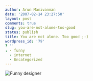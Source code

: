 ```yaml
---
author: Arun Manivannan
date: '2007-02-14 23:27:50'
layout: post
comments: true
slug: you-are-not-alone-too-good
status: publish
title: You are not alone. Too good ;-)
wordpress_id: '79'
? ''
: - funny
  - internet
  - Uncategorized
---
```


![Funny designer][1]

   [1]: http://www.colabtees.com/designer.gif (Funny designer)

